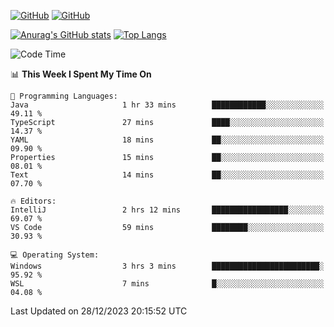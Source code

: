[![GitHub](https://img.shields.io/github/followers/sharpxk?style=social)](https://github.com/sharpxk) [![GitHub](https://img.shields.io/github/stars/sharpxk?style=social)](https://github.com/sharpxk)

[![Anurag's GitHub stats](https://github-readme-stats-git-masterrstaa-rickstaa.vercel.app/api?username=sharpxk&hide=contribs,prs,issues&show_icons=true&theme=tokyonight)](https://github.com/anuraghazra/github-readme-stats)
[![Top Langs](https://github-readme-stats-git-masterrstaa-rickstaa.vercel.app/api/top-langs/?username=sharpxk&layout=compact&theme=tokyonight)](https://github.com/anuraghazra/github-readme-stats)

<!--START_SECTION:waka-->
![Code Time](http://img.shields.io/badge/Code%20Time-402%20hrs%2025%20mins-blue)

📊 **This Week I Spent My Time On** 

```text
💬 Programming Languages: 
Java                     1 hr 33 mins        ████████████░░░░░░░░░░░░░   49.11 % 
TypeScript               27 mins             ████░░░░░░░░░░░░░░░░░░░░░   14.37 % 
YAML                     18 mins             ██░░░░░░░░░░░░░░░░░░░░░░░   09.90 % 
Properties               15 mins             ██░░░░░░░░░░░░░░░░░░░░░░░   08.01 % 
Text                     14 mins             ██░░░░░░░░░░░░░░░░░░░░░░░   07.70 % 

🔥 Editors: 
IntelliJ                 2 hrs 12 mins       █████████████████░░░░░░░░   69.07 % 
VS Code                  59 mins             ████████░░░░░░░░░░░░░░░░░   30.93 % 

💻 Operating System: 
Windows                  3 hrs 3 mins        ████████████████████████░   95.92 % 
WSL                      7 mins              █░░░░░░░░░░░░░░░░░░░░░░░░   04.08 % 
```


 Last Updated on 28/12/2023 20:15:52 UTC
<!--END_SECTION:waka-->
